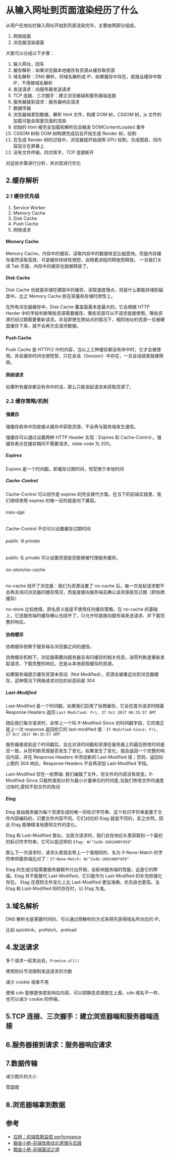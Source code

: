 # 从输入网址到页面渲染经历了什么

从用户在地址栏输入网址开始到页面渲染完毕，主要由两部分组成。

1. 网络层面
2. 浏览器渲染层面

大致可以分成以下步骤：

1. 输入网址，回车
2. 缓存解析：如果浏览器本地缓存有资源从缓存取资源
3. 域名解析：DNS 解析，将域名解析成 IP，如果缓存中存在，直接丛缓存中取 IP，不用做域名解析
4. 发送请求：向服务器发送请求
5. TCP 连接、三次握手：建立浏览器端和服务器端连接
6. 服务器接到请求：服务器响应请求
7. 数据传输
8. 浏览器端拿到数据，解析 html 文件，构建 DOM 树，CSSOM 树，js 文件的加载可能会阻塞页面的渲染
9. 初始的 html 被完全加载和解析后会触发 DOMContentLoaded 事件
10. CSSOM 树和 DOM 树构建完成后会开始生成 Render 树，绘制
11. 在生成 Render 树的过程中，浏览器就开始调用 GPU 绘制，合成图层，将内容显示在屏幕上
12. 没有文件传输，四次挥手，TCP 连接断开

对这些步骤进行分析，并对其进行优化

## 2.缓存解析

### 2.1 缓存优先级

1. Service Worker
2. Memory Cache
3. Disk Cache
4. Push Cache
5. 网络请求

#### Memory Cache

Memory Cache，内存中的缓存，读取内存中的数据肯定比磁盘快。但是内存缓存虽然读取高效，可是缓存持续性很短，会随着进程的释放而释放。 一旦我们关闭 Tab 页面，内存中的缓存也就被释放了。

#### Disk Cache

Disk Cache 也就是存储在硬盘中的缓存，读取速度慢点，但是什么都能存储到磁盘中，比之 Memory Cache 胜在容量和存储时效性上。

在所有浏览器缓存中，Disk Cache 覆盖面基本是最大的。它会根据 HTTP Herder 中的字段判断哪些资源需要缓存，哪些资源可以不请求直接使用，哪些资源已经过期需要重新请求。并且即使在跨站点的情况下，相同地址的资源一旦被硬盘缓存下来，就不会再次去请求数据。

#### Push Cache

Push Cache 是 HTTP/2 中的内容，当以上三种缓存都没有命中时，它才会被使用。并且缓存时间也很短暂，只在会话（Session）中存在，一旦会话结束就被释放。

#### 网络请求

如果所有缓存都没有命中的话，那么只能发起请求来获取资源了。

### 2.2 缓存策略/机制

#### 强缓存

强缓存若命中则直接从缓存中获取资源，不会再与服务端发生通信。

强缓存可以通过设置两种 HTTP Header 实现：Expires 和 Cache-Control 。强缓存表示在缓存期间不需要请求，state code 为 200。

##### Expires

Expires 是一个时间戳，即缓存过期时间，但受限于本地时间

##### Cache-Control

Cache-Control 可以视作是 expires 的完全替代方案。在当下的前端实践里，我们继续使用 expires 的唯一目的就是向下兼容。

###### max-age

Cache-Control 不仅可以设置缓存过期时间

###### public 与 private

public 与 private 可以设置资源是否能够被代理服务缓存。

###### no-store/no-cache

no-cache 绕开了浏览器：我们为资源设置了 no-cache 后，每一次发起请求都不会再去询问浏览器的缓存情况，而是直接向服务端去确认该资源是否过期（即协商缓存）

no-store 比较绝情，顾名思义就是不使用任何缓存策略。在 no-cache 的基础上，它连服务端的缓存确认也绕开了，只允许你直接向服务端发送请求、并下载完整的响应。

#### 协商缓存

协商缓存依赖于服务端与浏览器之间的通信。

协商缓存机制下，浏览器需要向服务器去询问缓存的相关信息，进而判断是重新发起请求、下载完整的响应，还是从本地获取缓存的资源。

如果服务端提示缓存资源未改动（Not Modified），资源会被重定向到浏览器缓存，这种情况下网络请求对应的状态码是 304

##### Last-Modified

Last-Modified 是一个时间戳，如果我们启用了协商缓存，它会在首次请求时随着 Response Headers 返回 `Last-Modified: Fri, 27 Oct 2017 06:35:57 GMT`

随后我们每次请求时，会带上一个叫 If-Modified-Since 的时间戳字段，它的值正是上一次 response 返回给它的 last-modified 值：`If-Modified-Since: Fri, 27 Oct 2017 06:35:57 GMT`

服务器接收到这个时间戳后，会比对该时间戳和资源在服务器上的最后修改时间是否一致，从而判断资源是否发生了变化。如果发生了变化，就会返回一个完整的响应内容，并在 Response Headers 中添加新的 Last-Modified 值；否则，返回如上图的 304 响应，Response Headers 不会再添加 Last-Modified 字段。

Last-Modified 存在一些弊端: 我们编辑了文件，但文件的内容没有改变。If-Modified-Since 只能检查到以秒为最小计量单位的时间差,当我们修改文件的速度过快时,感知不到文件的改动

##### Etag

Etag 是由服务器为每个资源生成的唯一的标识字符串，这个标识字符串是基于文件内容编码的，只要文件内容不同，它们对应的 Etag 就是不同的，反之亦然。因此 Etag 能够精准地感知文件的变化。

Etag 和 Last-Modified 类似，当首次请求时，我们会在响应头里获取到一个最初的标识符字符串，它可以是这样的 `ETag: W/"2a3b-1602480f459"`

那么下一次请求时，请求头里就会带上一个值相同的、名为 if-None-Match 的字符串供服务端比对了：`If-None-Match: W/"2a3b-1602480f459"`

Etag 的生成过程需要服务器额外付出开销，会影响服务端的性能，这是它的弊端。Etag 并不能替代 Last-Modified，它只能作为 Last-Modified 的补充和强化存在。 Etag 在感知文件变化上比 Last-Modified 更加准确，优先级也更高。当 Etag 和 Last-Modified 同时存在时，以 Etag 为准。

## 3.域名解析

DNS 解析也是需要时间的，可以通过预解析的方式来预先获得域名所对应的 IP。

比如 quicklink，prefetch，preload

## 4.发送请求

多个请求一起发出去，`Promise.all()`

使用防抖节流限制发送请求的次数

减少 cookie 或者不用

使用 cdn 能够更快拿到响应内容，可以把静态资源放在上面，cdn 域名不一样，也可以减少 cookie 的传输。

## 5.TCP 连接、三次握手：建立浏览器端和服务器端连接

## 6.服务器接到请求：服务器响应请求

## 7.数据传输

减少图片的大小

雪碧图

## 8.浏览器端拿到数据

## 参考

- [应用：前端性能监控 performance](https://juejin.im/post/5d66655a5188256c3920b35d)
- [掘金小册-前端性能优化原理与实践](https://juejin.im/book/5b936540f265da0a9624b04b/section/5b936540f265da0aec223b5d)
- [掘金小册-前端面试之道](https://juejin.im/book/5b936540f265da0a9624b04b/section/5b936540f265da0aec223b5d)
